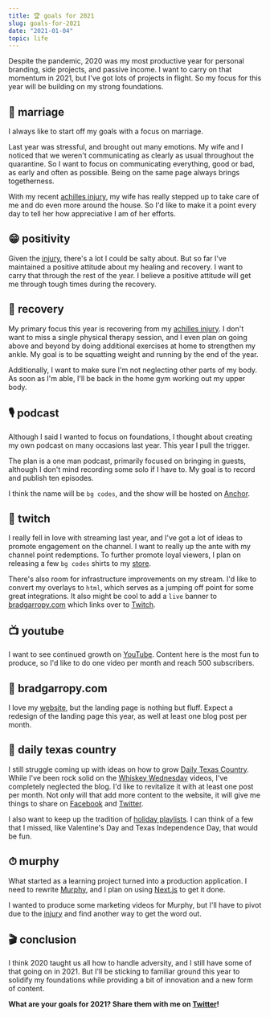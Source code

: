 ```yaml
---
title: 🏆 goals for 2021
slug: goals-for-2021
date: "2021-01-04"
topic: life
---
```


Despite the pandemic, 2020 was my most productive year for personal branding, side projects, and passive income. I want to carry on that momentum in 2021, but I've got lots of projects in flight. So my focus for this year will be building on my strong foundations.

## 💏 marriage

I always like to start off my goals with a focus on marriage.

Last year was stressful, and brought out many emotions. My wife and I noticed that we weren't communicating as clearly as usual throughout the quarantine. So I want to focus on communicating everything, good or bad, as early and often as possible. Being on the same page always brings togetherness.

With my recent [achilles injury][achilles], my wife has really stepped up to take care of me and do even more around the house. So I'd like to make it a point every day to tell her how appreciative I am of her efforts.

## 😁 positivity

Given the [injury][achilles], there's a lot I could be salty about. But so far I've maintained a positive attitude about my healing and recovery. I want to carry that through the rest of the year. I believe a positive attitude will get me through tough times during the recovery.

## 🦶 recovery

My primary focus this year is recovering from my [achilles injury][achilles]. I don't want to miss a single physical therapy session, and I even plan on going above and beyond by doing additional exercises at home to strengthen my ankle. My goal is to be squatting weight and running by the end of the year.

Additionally, I want to make sure I'm not neglecting other parts of my body. As soon as I'm able, I'll be back in the home gym working out my upper body.

## 🎙 podcast

Although I said I wanted to focus on foundations, I thought about creating my own podcast on many occasions last year. This year I pull the trigger.

The plan is a one man podcast, primarily focused on bringing in guests, although I don't mind recording some solo if I have to. My goal is to record and publish ten episodes.

I think the name will be `bg codes`, and the show will be hosted on [Anchor][anchor].

## 🎥 twitch

I really fell in love with streaming last year, and I've got a lot of ideas to promote engagement on the channel. I want to really up the ante with my channel point redemptions. To further promote loyal viewers, I plan on releasing a few `bg codes` shirts to my [store][store].

There's also room for infrastructure improvements on my stream. I'd like to convert my overlays to `html`, which serves as a jumping off point for some great integrations. It also might be cool to add a `live` banner to [bradgarropy.com][website] which links over to [Twitch][twitch].

## 📺 youtube

I want to see continued growth on [YouTube][youtube]. Content here is the most fun to produce, so I'd like to do one video per month and reach 500 subscribers.

## 🏡 bradgarropy.com

I love my [website][website], but the landing page is nothing but fluff. Expect a redesign of the landing page this year, as well at least one blog post per month.

## 🤠 daily texas country

I still struggle coming up with ideas on how to grow [Daily Texas Country][dtxc]. While I've been rock solid on the [Whiskey Wednesday][dtxc-youtube] videos, I've completely neglected the blog. I'd like to revitalize it with at least one post per month. Not only will that add more content to the website, it will give me things to share on [Facebook][dtxc-facebook] and [Twitter][dtxc-twitter].

I also want to keep up the tradition of [holiday playlists][playlist]. I can think of a few that I missed, like Valentine's Day and Texas Independence Day, that would be fun.

## ⏱ murphy

What started as a learning project turned into a production application. I need to rewrite [Murphy][murphy], and I plan on using [Next.js][next] to get it done.

I wanted to produce some marketing videos for Murphy, but I'll have to pivot due to the [injury][achilles] and find another way to get the word out.

## 🎬 conclusion

I think 2020 taught us all how to handle adversity, and I still have some of that going on in 2021. But I'll be sticking to familiar ground this year to solidify my foundations while providing a bit of innovation and a new form of content.

**What are your goals for 2021? Share them with me on [Twitter][twitter]!**

[achilles]: https://twitter.com/bradgarropy/status/1339970857251311618
[anchor]: https://anchor.fm
[store]: https://bradgarropy.com/store
[website]: https://bradgarropy.com
[twitch]: https://twitch.tv/bradgarropy
[youtube]: https://youtube.com/bradgarropy
[dtxc]: https://dailytexascountry.com
[dtxc-youtube]: https://dailytexascountry.com/youtube
[dtxc-facebook]: https://facebook.com/dailytexascountry
[dtxc-twitter]: https://twitter.com/dailytxcountry
[murphy]: https://play.google.com/store/apps/details?id=com.bradgarropy.murphy.twa
[next]: https://nextjs.org
[playlist]: https://open.spotify.com/playlist/2WgzkOheKMWge250zUs7oE
[twitter]: https://twitter.com/bradgarropy
